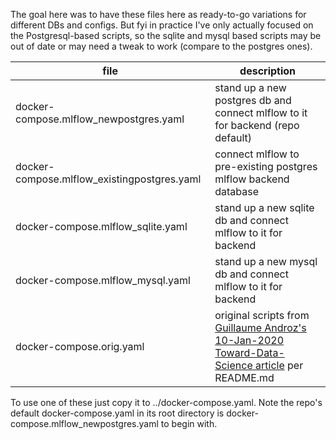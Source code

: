 The goal here was to have these files here as ready-to-go variations for
different DBs and configs.  But fyi in practice I've only actually focused on
the Postgresql-based scripts, so the sqlite and mysql based scripts may be out
of date or may need a tweak to work (compare to the postgres ones).


| file                               | description |
|------------------------------------|-------------|
|docker-compose.mlflow_newpostgres.yaml|stand up a new postgres db and connect mlflow to it for backend (repo default)|
|docker-compose.mlflow_existingpostgres.yaml|connect mlflow to pre-existing postgres mlflow backend database|
|docker-compose.mlflow_sqlite.yaml   |stand up a new sqlite db and connect mlflow to it for backend|
|docker-compose.mlflow_mysql.yaml    |stand up a new mysql db and connect mlflow to it for backend|
|docker-compose.orig.yaml            |original scripts from [Guillaume Androz's 10-Jan-2020 Toward-Data-Science article](https://towardsdatascience.com/deploy-mlflow-with-docker-compose-8059f16b6039) per README.md|


To use one of these just copy it to ../docker-compose.yaml.
Note the repo's default docker-compose.yaml in its root directory is
docker-compose.mlflow_newpostgres.yaml to begin with.

